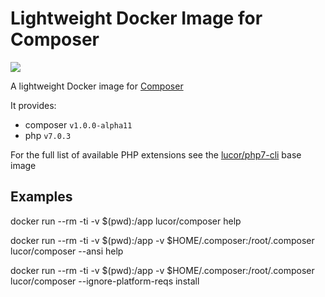 # Lightweight Docker Image for Composer

[![](https://badge.imagelayers.io/lucor/composer:latest.svg)](https://imagelayers.io/?images=lucor/composer:latest 'Get your own badge on imagelayers.io')

A lightweight Docker image for [Composer](https://getcomposer.org/)

It provides:

  - composer `v1.0.0-alpha11`
  - php `v7.0.3`

For the full list of available PHP extensions see the [lucor/php7-cli](https://hub.docker.com/r/lucor/php7-cli/) base image 

## Examples

  docker run --rm -ti -v $(pwd):/app lucor/composer help

  docker run --rm -ti -v $(pwd):/app -v $HOME/.composer:/root/.composer lucor/composer --ansi help
  
  docker run --rm -ti -v $(pwd):/app -v $HOME/.composer:/root/.composer lucor/composer --ignore-platform-reqs install
